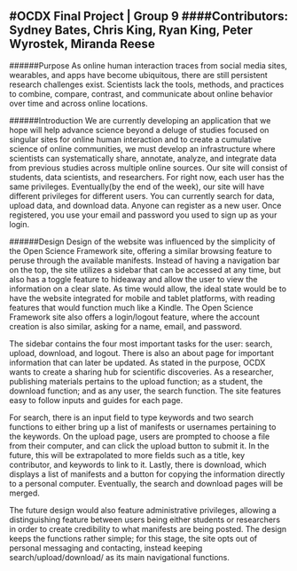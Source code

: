 #OCDX Final Project | Group 9
####Contributors: Sydney Bates, Chris King, Ryan King, Peter Wyrostek, Miranda Reese
---
######Purpose
As online human interaction traces from social media sites, wearables, and apps have become ubiquitous, there are still persistent
research challenges exist. Scientists lack the tools, methods, and practices to combine, compare, contrast, and communicate about online
behavior over time and across online locations. 

######Introduction
We are currently developing an application that we hope will help advance science beyond a deluge of studies focused on singular sites for
online human interaction and to create a cumulative science of online communities, we must develop an infrastructure where scientists can
systematically share, annotate, analyze, and integrate data from previous studies across multiple online sources. Our site will consist of
students, data scientists, and researchers. For right now, each user has the same privileges. Eventually(by the end of the week), our site
will have different privileges for different users. You can currently search for data, upload data, and download data. Anyone can register
as a new user. Once registered, you use your email and password you used to sign up as your login. 

######Design
Design of the website was influenced by the simplicity of the Open Science Framework site, offering a similar browsing feature to peruse
through the available manifests. Instead of having a navigation bar on the top, the site utilizes a sidebar that can be accessed at any
time, but also has a toggle feature to hideaway and allow the user to view the information on a clear slate. As time would allow, the
ideal state would be to have the website integrated for mobile and tablet platforms, with reading features that would function much like a
Kindle. The Open Science Framework site also offers a login/logout feature, where the account creation is also similar, asking for a name,
email, and password. 

The sidebar contains the four most important tasks for the user: search, upload, download, and logout. There is also an about page for
important information that can later be updated. As stated in the purpose, OCDX wants to create a sharing hub for scientific discoveries.
As a researcher, publishing materials pertains to the upload function; as a student, the download function; and as any user, the search
function. The site features easy to follow inputs and guides for each page. 

For search, there is an input field to type keywords and two search functions to either bring up a list of manifests or usernames
pertaining to the keywords. On the upload page, users are prompted to choose a file from their computer, and can click the upload button
to submit it. In the future, this will be extrapolated to more fields such as a title, key contributor, and keywords to link to it.
Lastly, there is download, which displays a list of manifests and a button for copying the information directly to a personal computer.
Eventually, the search and download pages will be merged.

The future design would also feature administrative privileges, allowing a distinguishing feature between users being either students or
researchers in order to create credibility to what manifests are being posted. The design keeps the functions rather simple; for this
stage, the site opts out of personal messaging and contacting, instead keeping search/upload/download/ as its main navigational functions.



